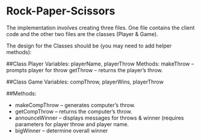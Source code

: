 # Rock-Paper-Scissors
The implementation involves creating three files.  One file contains the client code and the other two files are the classes (Player & Game).

The design for the Classes should be (you may need to add helper methods):

##Class Player
  Variables:  playerName, playerThrow
  Methods:
     makeThrow – prompts player for throw
     getThrow – returns the player’s throw.

##Class Game
  Variables: compThrow, playerWins, playerThrow

##Methods:
*  makeCompThrow – generates computer’s throw.
*  getCompThrow – returns the computer’s throw.
*  announceWinner – displays messages for throws & winner (requires parameters for player throw and player name.
*  bigWinner – determine overall winner

